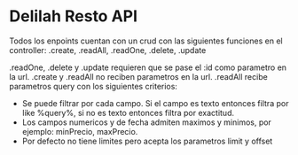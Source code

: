 # Delilah Resto API

Todos los enpoints cuentan con un crud con las siguientes funciones en el controller:
.create, .readAll, .readOne, .delete, .update

.readOne, .delete y .update requieren que se pase el :id como parametro en la url.
.create y .readAll no reciben parametros en la url.
.readAll recibe parametros query con los siguientes criterios:
  - Se puede filtrar por cada campo. Si el campo es texto entonces filtra por like %query%, si no es texto entonces filtra por exactitud.
  - Los campos numericos y de fecha admiten maximos y minimos, por ejemplo: minPrecio, maxPrecio.
  - Por defecto no tiene limites pero acepta los parametros limit y offset